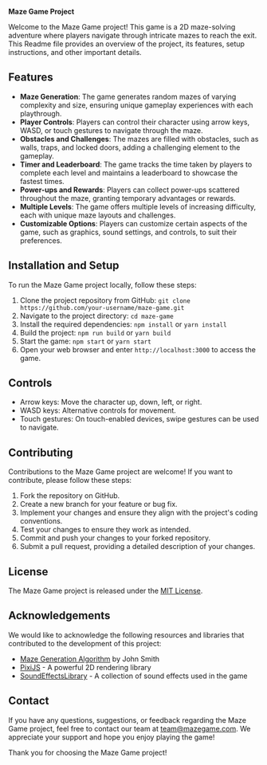 **Maze Game Project**

Welcome to the Maze Game project! This game is a 2D maze-solving adventure where players navigate through intricate mazes to reach the exit. This Readme file provides an overview of the project, its features, setup instructions, and other important details.

## Features

- **Maze Generation**: The game generates random mazes of varying complexity and size, ensuring unique gameplay experiences with each playthrough.
- **Player Controls**: Players can control their character using arrow keys, WASD, or touch gestures to navigate through the maze.
- **Obstacles and Challenges**: The mazes are filled with obstacles, such as walls, traps, and locked doors, adding a challenging element to the gameplay.
- **Timer and Leaderboard**: The game tracks the time taken by players to complete each level and maintains a leaderboard to showcase the fastest times.
- **Power-ups and Rewards**: Players can collect power-ups scattered throughout the maze, granting temporary advantages or rewards.
- **Multiple Levels**: The game offers multiple levels of increasing difficulty, each with unique maze layouts and challenges.
- **Customizable Options**: Players can customize certain aspects of the game, such as graphics, sound settings, and controls, to suit their preferences.

## Installation and Setup

To run the Maze Game project locally, follow these steps:

1. Clone the project repository from GitHub: `git clone https://github.com/your-username/maze-game.git`
2. Navigate to the project directory: `cd maze-game`
3. Install the required dependencies: `npm install` or `yarn install`
4. Build the project: `npm run build` or `yarn build`
5. Start the game: `npm start` or `yarn start`
6. Open your web browser and enter `http://localhost:3000` to access the game.

## Controls

- Arrow keys: Move the character up, down, left, or right.
- WASD keys: Alternative controls for movement.
- Touch gestures: On touch-enabled devices, swipe gestures can be used to navigate.

## Contributing

Contributions to the Maze Game project are welcome! If you want to contribute, please follow these steps:

1. Fork the repository on GitHub.
2. Create a new branch for your feature or bug fix.
3. Implement your changes and ensure they align with the project's coding conventions.
4. Test your changes to ensure they work as intended.
5. Commit and push your changes to your forked repository.
6. Submit a pull request, providing a detailed description of your changes.

## License

The Maze Game project is released under the [MIT License](LICENSE.md).

## Acknowledgements

We would like to acknowledge the following resources and libraries that contributed to the development of this project:

- [Maze Generation Algorithm](link-to-maze-algorithm) by John Smith
- [PixiJS](https://www.pixijs.com/) - A powerful 2D rendering library
- [SoundEffectsLibrary](https://www.example.com/sound-effects-library) - A collection of sound effects used in the game

## Contact

If you have any questions, suggestions, or feedback regarding the Maze Game project, feel free to contact our team at [team@mazegame.com](mailto:team@mazegame.com). We appreciate your support and hope you enjoy playing the game!

Thank you for choosing the Maze Game project!
